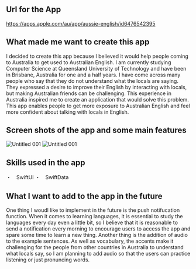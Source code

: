 ## Url for the App 
https://apps.apple.com/au/app/aussie-english/id6476542395

## What made me want to create this app

I decided to create this app because I believed it would help people coming to Australia to get used to Australian English. I am currently studying Computer Science at Queensland University of Technology and have been in Brisbane, Australia for one and a half years. I have come across many people who say that they do not understand what the locals are saying. They expressed a desire to improve their English by interacting with locals, but making Australian friends can be challenging. This experience in Australia inspired me to create an application that would solve this problem. This app enables people to get more exposure to Australian English and feel more confident about talking with locals in English. 
  
## Screen shots of the app and some main features
![Untitled 001](https://github.com/1923mitsuyu/Aussie-English/assets/132897038/94a205d2-9480-4349-8661-eae5414f60b7)
![Untitled 001](https://github.com/1923mitsuyu/Aussie-English/assets/132897038/0002c81b-2a5c-4409-94a7-071f50460bce)


## Skills used in the app

・　SwiftUI 
・　SwiftData

## What I want to add to the app in the future 
One thing I woudl like to implement in the future is the push notifucation function. When it comes to learning languages, it is essential to study the languages every day even a little bit, so I believe that it is reasonable to send a notification every morning to encourage users to access the app and spare some time to learn a new thing. Another thing is the addition of audio to the example sentences. As well as vocabulary, the accents make it challenging for the people from other countries in Australia to understand what locals say, so I am planning to add audio so that the users can practice listening or just pronuncing words. 



